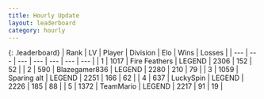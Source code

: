 ```yaml
---
title: Hourly Update
layout: leaderboard
category: hourly
---
```


{: .leaderboard}
| Rank | LV | Player | Division | Elo | Wins | Losses |
| --- | --- | --- | --- | --- | --- | --- |
| <span data-change="0">1</span> | 1017 | <span title="ID: 357425">Fire Feathers</span> | LEGEND | <span data-change="0">2306</span> | <span data-change="0">152</span> | <span data-change="0">52</span> |
| <span data-change="0">2</span> | 590 | <span title="ID: 454722">Blazegamer836</span> | LEGEND | <span data-change="0">2280</span> | <span data-change="0">210</span> | <span data-change="0">79</span> |
| <span data-change="0">3</span> | 1059 | <span title="ID: 203132">Sparing alt</span> | LEGEND | <span data-change="0">2251</span> | <span data-change="0">166</span> | <span data-change="0">62</span> |
| <span data-change="0">4</span> | 637 | <span title="ID: 498412">LuckySpin</span> | LEGEND | <span data-change="0">2226</span> | <span data-change="0">185</span> | <span data-change="0">88</span> |
| <span data-change="0">5</span> | 1372 | <span title="ID: 164871">TeamMario</span> | LEGEND | <span data-change="5">2217</span> | <span data-change="1">91</span> | <span data-change="0">19</span> |